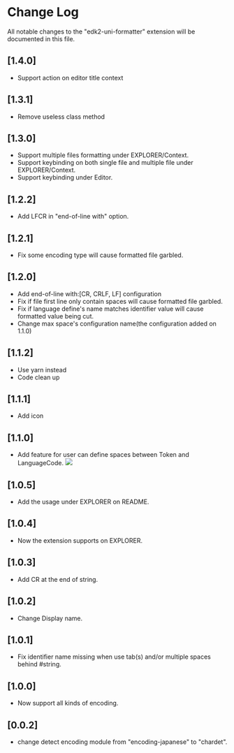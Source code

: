 # Change Log

All notable changes to the "edk2-uni-formatter" extension will be documented in this file.

## [1.4.0]

- Support action on editor title context

## [1.3.1]

- Remove useless class method

## [1.3.0]

- Support multiple files formatting under EXPLORER/Context.
- Support keybinding on both single file and multiple file under EXPLORER/Context.
- Support keybinding under Editor.

## [1.2.2]

- Add LFCR in "end-of-line with" option.

## [1.2.1]

- Fix some encoding type will cause formatted file garbled.

## [1.2.0]

- Add end-of-line with:[CR, CRLF, LF] configuration
- Fix if file first line only contain spaces will cause formatted file garbled.
- Fix if language define's name matches identifier value will cause formatted value being cut.
- Change max space's configuration name(the configuration added on 1.1.0)

## [1.1.2]

- Use yarn instead
- Code clean up

## [1.1.1]

- Add icon

## [1.1.0]

- Add feature for user can define spaces between Token and LanguageCode.
  ![](img/change.jpg)

## [1.0.5]

- Add the usage under EXPLORER on README.

## [1.0.4]

- Now the extension supports on EXPLORER.

## [1.0.3]

- Add CR at the end of string.

## [1.0.2]

- Change Display name.

## [1.0.1]

- Fix identifier name missing when use tab(s) and/or multiple spaces behind #string.

## [1.0.0]

- Now support all kinds of encoding.

## [0.0.2]

- change detect encoding module from "encoding-japanese" to "chardet".
